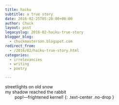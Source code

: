 ```yaml
---
title: haiku
subtitle: a true story
date: 2016-02-25T05:28:00+00:00
author: Chuck
layout: post
legacyslug: 2016-02-haiku-true-story
blogger_blog:
  - chuckmasterson.blogspot.com
redirect_from:
  - /2016/02/haiku-true-story.html
categories:
  - irrelevancies
  - writing
  - poetry

---
```


streetlights on old snow &nbsp; &nbsp; &nbsp; &nbsp;&nbsp;  
my shadow reached the rabbit  
&nbsp; &nbsp; &nbsp; &nbsp;&nbsp;pop!—frightened kernel!
{: .text-center .no-drop }
